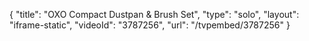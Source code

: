 {
    "title": "OXO Compact Dustpan & Brush Set",
    "type": "solo",
    "layout": "iframe-static",
    "videoId": "3787256",
    "url": "\/tvpembed\/3787256"
}